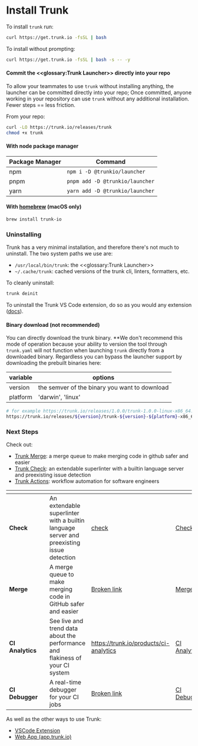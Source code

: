 # Install Trunk

To install `trunk` run:

```bash
curl https://get.trunk.io -fsSL | bash
```

To install without prompting:

```bash
curl https://get.trunk.io -fsSL | bash -s -- -y
```

#### Commit the <\<glossary:Trunk Launcher>> directly into your repo

To allow your teammates to use `trunk` without installing anything, the launcher can be committed directly into your repo; Once committed, anyone working in your repository can use `trunk` without any additional installation. Fewer steps == less friction.

From your repo:

```bash
curl -LO https://trunk.io/releases/trunk
chmod +x trunk
```

#### With node package manager

| Package Manager | Command                         |
| --------------- | ------------------------------- |
| npm             | `npm i -D @trunkio/launcher`    |
| pnpm            | `pnpm add -D @trunkio/launcher` |
| yarn            | `yarn add -D @trunkio/launcher` |

#### With [homebrew](https://formulae.brew.sh/cask/trunk-io) (macOS only)

```bash
brew install trunk-io
```

### Uninstalling

Trunk has a very minimal installation, and therefore there's not much to uninstall. The two system paths we use are:

* `/usr/local/bin/trunk`: the <\<glossary:Trunk Launcher>>
* `~/.cache/trunk`: cached versions of the trunk cli, linters, formatters, etc.

To cleanly uninstall:

```bash
trunk deinit
```

To uninstall the Trunk VS Code extension, do so as you would any extension ([docs](https://code.visualstudio.com/docs/editor/extension-marketplace)).

#### Binary download (not recommended)

You can directly download the trunk binary. \*\*We don't recommend this mode of operation because your ability to version the tool through `trunk.yaml` will not function when launching `trunk` directly from a downloaded binary. Regardless you can bypass the launcher support by downloading the prebuilt binaries here:

| variable | options                                       |
| -------- | --------------------------------------------- |
| version  | the semver of the binary you want to download |
| platform | 'darwin', 'linux'                             |

```bash
# for example https://trunk.io/releases/1.0.0/trunk-1.0.0-linux-x86_64.tar.gz
https://trunk.io/releases/${version}/trunk-${version}-${platform}-x86_64.tar.gz
```

### Next Steps

Check out:

* [Trunk Merge](../cli/broken-reference/): a merge queue to make merging code in github safer and easier
* [Trunk Check](../cli/broken-reference/): an extendable superlinter with a builtin language server and preexisting issue detection
* [Trunk Actions](../cli/broken-reference/): workflow automation for software engineers

<table data-view="cards"><thead><tr><th></th><th></th><th></th><th data-hidden data-card-target data-type="content-ref"></th><th data-hidden data-card-cover data-type="files"></th></tr></thead><tbody><tr><td><strong>Check</strong></td><td></td><td>An extendable superlinter with a builtin language server and preexisting issue detection</td><td><a href="check/">check</a></td><td><a href=".gitbook/assets/Check.svg">Check.svg</a></td></tr><tr><td><strong>Merge</strong></td><td></td><td>A merge queue to make merging code in GitHub safer and easier</td><td><a href="broken-reference">Broken link</a></td><td><a href=".gitbook/assets/Merge.svg">Merge.svg</a></td></tr><tr><td><strong>CI Analytics</strong></td><td></td><td>See live and trend data about the performance and flakiness of your CI system</td><td><a href="https://trunk.io/products/ci-analytics">https://trunk.io/products/ci-analytics</a></td><td><a href=".gitbook/assets/CI Analytics.svg">CI Analytics.svg</a></td></tr><tr><td><strong>CI Debugger</strong></td><td></td><td>A real-time debugger for your CI jobs</td><td><a href="broken-reference">Broken link</a></td><td><a href=".gitbook/assets/CI Debugger.svg">CI Debugger.svg</a></td></tr></tbody></table>

As well as the other ways to use Trunk:

* [VSCode Extension](https://marketplace.visualstudio.com/items?itemName=trunk.io)
* [Web App (app.trunk.io)](https://app.trunk.io)
